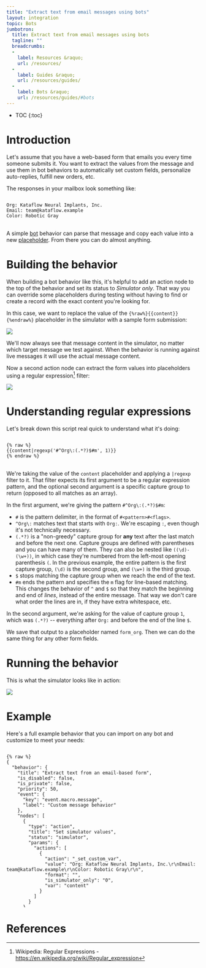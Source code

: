 ```yaml
---
title: "Extract text from email messages using bots"
layout: integration
topic: Bots
jumbotron:
  title: Extract text from email messages using bots
  tagline: ""
  breadcrumbs:
  -
    label: Resources &raquo;
    url: /resources/
  -
    label: Guides &raquo;
    url: /resources/guides/
  -
    label: Bots &raquo;
    url: /resources/guides/#bots
---
```


* TOC
{:toc}

# Introduction

Let's assume that you have a web-based form that emails you every time someone submits it.  You want to extract the values from the message and use them in bot behaviors to automatically set custom fields, personalize auto-replies, fulfill new orders, etc.

The responses in your mailbox look something like:

<pre>
<code class="language-text">
Org: Kataflow Neural Implants, Inc.
Email: team@kataflow.example
Color: Robotic Gray
</code>
</pre>

A simple [bot](/docs/bots/) behavior can parse that message and copy each value into a new [placeholder](/docs/bots/#dictionaries). From there you can do almost anything.

# Building the behavior

When building a bot behavior like this, it's helpful to add an action node to the top of the behavior and set its status to _Simulator only_. That way you can override some placeholders during testing without having to find or create a record with the exact content you're looking for.

In this case, we want to replace the value of the `{%raw%}{{content}}{%endraw%}` placeholder in the simulator with a sample form submission:

<div class="cerb-screenshot">
<img src="/assets/images/tips/extract-text-from-email-with-bots/bot-action-setup.png" class="screenshot">
</div>

We'll now always see that message content in the simulator, no matter which target message we test against.  When the behavior is running against live messages it will use the actual message content.

Now a second action node can extract the form values into placeholders using a regular expression[^regexp] filter:

<div class="cerb-screenshot">
<img src="/assets/images/tips/extract-text-from-email-with-bots/bot-action-regexp.png" class="screenshot">
</div>

# Understanding regular expressions

Let's break down this script real quick to understand what it's doing:

<pre>
<code class="language-twig">
{% raw %}
{{content|regexp('#^Org\:(.*?)$#m', 1)}}
{% endraw %}
</code>
</pre>

We're taking the value of the `content` placeholder and applying a `|regexp` filter to it. That filter expects its first argument to be a regular expression pattern, and the optional second argument is a specific capture group to return (opposed to all matches as an array).

In the first argument, we're giving the pattern `#^Org\:(.*?)$#m`:

* `#` is the pattern delimiter, in the format of `#<pattern>#<flags>`.
* `^Org\:` matches text that starts with `Org:`. We're escaping `:`, even though it's not technically necessary.
* `(.*?)` is a "non-greedy" capture group for **any** text after the last match and before the next one. Capture groups are defined with parentheses and you can have many of them. They can also be nested like `((\d)-(\w+))`, in which case they're numbered from the left-most opening parenthesis `(`.  In the previous example, the entire pattern is the first capture group, `(\d)` is the second group, and `(\w+)` is the third group.
* `$` stops matching the capture group when we reach the end of the text.
* `#m` ends the pattern and specifies the `m` flag for line-based matching. This changes the behavior of `^` and `$` so that they match the beginning and end of _lines_, instead of the entire message. That way we don't care what order the lines are in, if they have extra whitespace, etc.

In the second argument, we're asking for the value of capture group `1`, which was `(.*?)` -- everything after `Org:` and before the end of the line `$`.

We save that output to a placeholder named `form_org`.  Then we can do the same thing for any other form fields.

# Running the behavior

This is what the simulator looks like in action:

<div class="cerb-screenshot">
<img src="/assets/images/tips/extract-text-from-email-with-bots/bot-action-simulator.png" class="screenshot">
</div>

# Example

Here's a full example behavior that you can import on any bot and customize to meet your needs:

<pre style="max-height:29.5em;">
<code class="language-json">
{% raw %}
{
  "behavior": {
    "title": "Extract text from an email-based form",
    "is_disabled": false,
    "is_private": false,
    "priority": 50,
    "event": {
      "key": "event.macro.message",
      "label": "Custom message behavior"
    },
    "nodes": [
      {
        "type": "action",
        "title": "Set simulator values",
        "status": "simulator",
        "params": {
          "actions": [
            {
              "action": "_set_custom_var",
              "value": "Org: Kataflow Neural Implants, Inc.\r\nEmail: team@kataflow.example\r\nColor: Robotic Gray\r\n",
              "format": "",
              "is_simulator_only": "0",
              "var": "content"
            }
          ]
        }
      },
      {
        "type": "action",
        "title": "Extract values",
        "status": "live",
        "params": {
          "actions": [
            {
              "action": "_set_custom_var",
              "value": "{{content|regexp('#^Org\\:(.*?)$#m', 1)}}",
              "format": "",
              "is_simulator_only": "0",
              "var": "form_org"
            },
            {
              "action": "_set_custom_var",
              "value": "{{content|regexp('#^Email\\:(.*?)$#m', 1)}}",
              "format": "",
              "is_simulator_only": "0",
              "var": "form_email"
            },
            {
              "action": "_set_custom_var",
              "value": "{{content|regexp('#^Color\\:(.*?)$#m', 1)}}",
              "format": "",
              "is_simulator_only": "0",
              "var": "form_color"
            }
          ]
        }
      }
    ]
  }
}
{% endraw %}
</code>
</pre>

# References

[^regexp]: Wikipedia: Regular Expressions - <https://en.wikipedia.org/wiki/Regular_expression>

